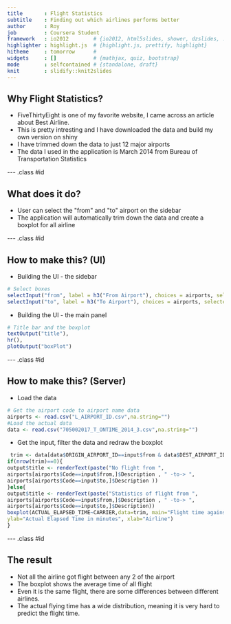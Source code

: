 ```yaml
---
title       : Flight Statistics
subtitle    : Finding out which airlines performs better
author      : Roy
job         : Coursera Student
framework   : io2012        # {io2012, html5slides, shower, dzslides, ...}
highlighter : highlight.js  # {highlight.js, prettify, highlight}
hitheme     : tomorrow      # 
widgets     : []            # {mathjax, quiz, bootstrap}
mode        : selfcontained # {standalone, draft}
knit        : slidify::knit2slides
---
```


## Why Flight Statistics?

* FiveThirtyEight is one of my favorite website, I came across an article about Best Airline.
* This is pretty intresting and I have downloaded the data and build my own version on shiny
* I have trimmed down the data to just 12 major airports
* The data I used in the application is March 2014 from Bureau of Transportation Statistics

--- .class #id 

## What does it do?

* User can select the "from" and "to" airport on the sidebar
* The application will automatically trim down the data and create a boxplot for all airline

--- .class #id 

## How to make this? (UI)

* Building the UI - the sidebar

```r
# Select boxes
selectInput("from", label = h3("From Airport"), choices = airports, selected = 1),
selectInput("to", label = h3("To Airport"), choices = airports, selected= 1)
```

* Building the UI - the main panel

```r
# Title bar and the boxplot
textOutput("title"),  
hr(),
plotOutput("boxPlot")
```

--- .class #id 

## How to make this? (Server)
* Load the data

```r
# Get the airport code to airport name data
airports <- read.csv("L_AIRPORT_ID.csv",na.string="")
#Load the actual data
data <- read.csv("705002017_T_ONTIME_2014_3.csv",na.string="")     
```

* Get the input, filter the data and redraw the boxplot

```r
 trim <- data[data$ORIGIN_AIRPORT_ID==input$from & data$DEST_AIRPORT_ID==input$to,]
if(nrow(trim)==0){
output$title <- renderText(paste("No flight from ",
airports[airports$Code==input$from,]$Description , " -to-> ",
airports[airports$Code==input$to,]$Description ))                               
}else{
output$title <- renderText(paste("Statistics of flight from ",
airports[airports$Code==input$from,]$Description , " -to-> ",
airports[airports$Code==input$to,]$Description))                               
boxplot(ACTUAL_ELAPSED_TIME~CARRIER,data=trim, main="Flight time against each airline", 
ylab="Actual Elapsed Time in minutes", xlab="Airline")
}
```

--- .class #id 
## The result

* Not all the airline got flight between any 2 of the airport
* The boxplot shows the average time of all flight
* Even it is the same flight, there are some differences between different airlines.
* The actual flying time has a wide distribution, meaning it is very hard to predict the flight time.


